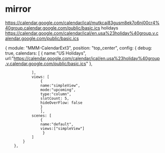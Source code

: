 # mirror
https://calendar.google.com/calendar/ical/mutkcai83gusm8ek7o6nj00cr4%40group.calendar.google.com/public/basic.ics
holidays
https://calendar.google.com/calendar/ical/en.usa%23holiday%40group.v.calendar.google.com/public/basic.ics

{
			module: "MMM-CalendarExt3",
			position: "top_center",
			config: {
				debug: true,
				calendars: [
					{
						name:"US Holidays",
						url:"https://calendar.google.com/calendar/ical/en.usa%23holiday%40group.v.calendar.google.com/public/basic.ics"
					},

				],
				views: [
					{
					name:"simpleView",
					mode:"upcoming",
					type:"column",
					slotCount: 5,
					hideOverFlow: false
					}			     
			        ],
				scenes: [
				 	{
					name:"default",
					views:["simpleView"]
					 }
				]
			}
		},
